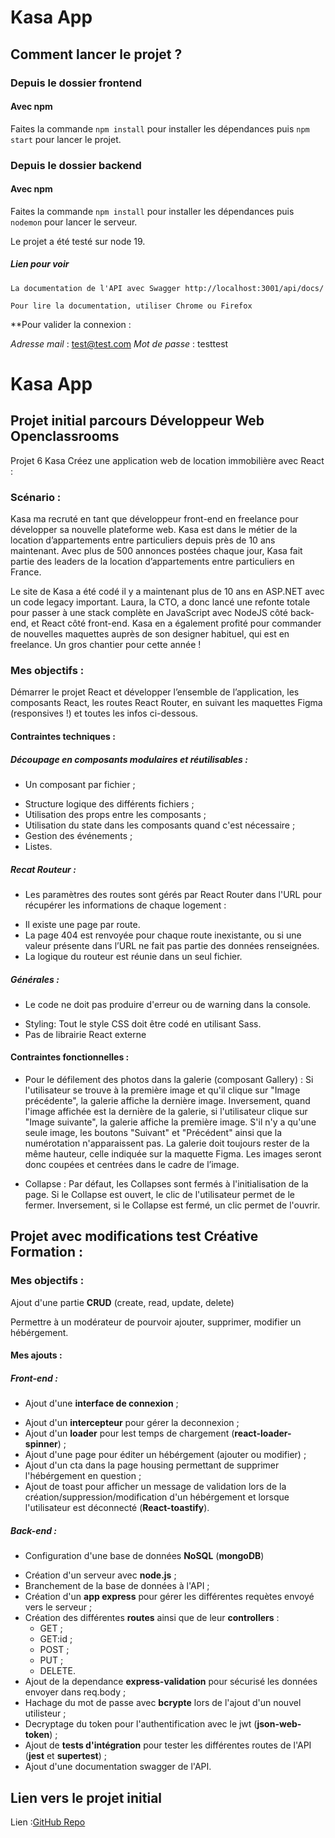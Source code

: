 # Kasa App

## Comment lancer le projet ?

### Depuis le dossier frontend

#### Avec npm

Faites la commande `npm install` pour installer les dépendances puis `npm start` pour lancer le projet.

### Depuis le dossier backend

#### Avec npm

Faites la commande `npm install` pour installer les dépendances puis `nodemon` pour lancer le serveur.

Le projet a été testé sur node 19.

##### Lien pour voir

```
La documentation de l'API avec Swagger http://localhost:3001/api/docs/

Pour lire la documentation, utiliser Chrome ou Firefox
```

\*\*Pour valider la connexion :


*Adresse mail* : test@test.com
*Mot de passe* : testtest

# Kasa App

## Projet initial parcours Développeur Web Openclassrooms

Projet 6 Kasa Créez une application web de location immobilière avec React :

### Scénario :

Kasa ma recruté en tant que développeur front-end en freelance pour développer sa nouvelle plateforme web. Kasa est dans le métier de la location d’appartements entre particuliers depuis près de 10 ans maintenant. Avec plus de 500 annonces postées chaque jour, Kasa fait partie des leaders de la location d’appartements entre particuliers en France.

Le site de Kasa a été codé il y a maintenant plus de 10 ans en ASP.NET avec un code legacy important. Laura, la CTO, a donc lancé une refonte totale pour passer à une stack complète en JavaScript avec NodeJS côté back-end, et React côté front-end. Kasa en a également profité pour commander de nouvelles maquettes auprès de son designer habituel, qui est en freelance. Un gros chantier pour cette année !

### Mes objectifs :

Démarrer le projet React et développer l’ensemble de l’application, les composants React, les routes React Router, en suivant les maquettes Figma (responsives !) et toutes les infos ci-dessous.

#### Contraintes techniques :

##### Découpage en composants modulaires et réutilisables :

-   Un composant par fichier ;

*   Structure logique des différents fichiers ;
*   Utilisation des props entre les composants ;
*   Utilisation du state dans les composants quand c'est nécessaire ;
*   Gestion des événements ;
*   Listes.

##### Recat Routeur :

-   Les paramètres des routes sont gérés par React Router dans l'URL pour récupérer les informations de chaque logement :

*   Il existe une page par route.
*   La page 404 est renvoyée pour chaque route inexistante, ou si une valeur présente dans l’URL ne fait pas partie des données renseignées.
*   La logique du routeur est réunie dans un seul fichier.

##### Générales :

-   Le code ne doit pas produire d'erreur ou de warning dans la console.

*   Styling: Tout le style CSS doit être codé en utilisant Sass.
*   Pas de librairie React externe

#### Contraintes fonctionnelles :

-   Pour le défilement des photos dans la galerie (composant Gallery) :
    Si l'utilisateur se trouve à la première image et qu'il clique sur "Image précédente", la galerie affiche la dernière image.
    Inversement, quand l'image affichée est la dernière de la galerie, si l'utilisateur clique sur "Image suivante", la galerie affiche la première image.
    S'il n'y a qu'une seule image, les boutons "Suivant" et "Précédent" ainsi que la numérotation n'apparaissent pas.
    La galerie doit toujours rester de la même hauteur, celle indiquée sur la maquette Figma. Les images seront donc coupées et centrées dans le cadre de l’image.

-   Collapse : Par défaut, les Collapses sont fermés à l'initialisation de la page.
    Si le Collapse est ouvert, le clic de l'utilisateur permet de le fermer.
    Inversement, si le Collapse est fermé, un clic permet de l'ouvrir.

## Projet avec modifications test Créative Formation :

### Mes objectifs :

Ajout d'une partie **CRUD** (create, read, update, delete)

Permettre à un modérateur de pourvoir ajouter, supprimer, modifier un hébérgement.

#### Mes ajouts :

##### Front-end :

-   Ajout d'une **interface de connexion** ;

*   Ajout d'un **intercepteur** pour gérer la deconnexion ;
*   Ajout d'un **loader** pour lest temps de chargement (**react-loader-spinner**) ;
*   Ajout d'une page pour éditer un hébérgement (ajouter ou modifier) ;
*   Ajout d'un cta dans la page housing permettant de supprimer l'hébérgement en question ;
*   Ajout de toast pour afficher un message de validation lors de la création/suppression/modification d'un hébérgement et lorsque l'utilisateur est déconnecté (**React-toastify**).

##### Back-end :

-   Configuration d'une base de données **NoSQL** (**mongoDB**)

*   Création d'un serveur avec **node.js** ;
*   Branchement de la base de données à l'API ;
*   Création d'un **app express** pour gérer les différentes requètes envoyé vers le serveur ;
*   Création des différentes **routes** ainsi que de leur **controllers** :
    -   GET ;
    *   GET:id ;
    *   POST ;
    *   PUT ;
    *   DELETE.
*   Ajout de la dependance **express-validation** pour sécurisé les données envoyer dans req.body ;
*   Hachage du mot de passe avec **bcrypte** lors de l'ajout d'un nouvel utilisteur ;
*   Decryptage du token pour l'authentification avec le jwt (**json-web-token**) ;
*   Ajout de **tests d'intégration** pour tester les différentes routes de l'API (**jest** et **supertest**) ;
*   Ajout d'une documentation swagger de l'API.

## Lien vers le projet initial

Lien :[GitHub Repo](https://github.com/Elyrria/Kasa-presentation)
